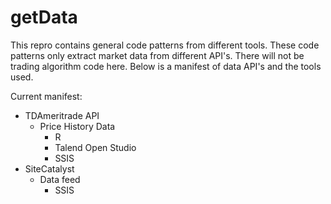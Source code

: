 getData
=============

This repro contains general code patterns from different tools. These code patterns only extract market data from different API's. There will not be trading algorithm code here. Below is a manifest of data API's and the tools used.

Current manifest:
- TDAmeritrade API
  - Price History Data
    - R
    - Talend Open Studio
    - SSIS
- SiteCatalyst
  - Data feed
    - SSIS
